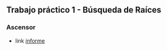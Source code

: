 ## Trabajo práctico 1 - Búsqueda de Raíces
### Ascensor

* link [informe](https://docs.google.com/document/d/17E4sKMOFfFobVnWUY1zNroaFsj68WdZ3EUFRCOHMH0o)
